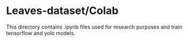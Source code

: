 # Leaves-dataset/Colab

This directory contains .ipynb files used for research purposes and train tensorflow and yolo models.
